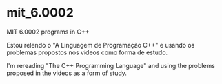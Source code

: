# mit_6.0002
MIT 6.0002 programs in C++

Estou relendo o "A Linguagem de Programação C++" e usando os problemas propostos nos vídeos como forma de estudo.

I'm rereading "The C++ Programming Language" and using the problems proposed in the videos as a form of study. 
